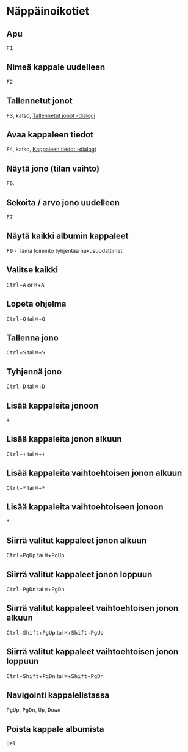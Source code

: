 # Näppäinoikotiet

## Apu
<kbd>F1</kbd>

## Nimeä kappale uudelleen
<kbd>F2</kbd>

## Tallennetut jonot
<kbd>F3</kbd>, katso, [Tallennetut jonot -dialogi](saved_queues_dialog.md)

## Avaa kappaleen tiedot
<kbd>F4</kbd>, katso, [Kappaleen tiedot -dialogi](track_info.md)

## Näytä jono (tilan vaihto)
<kbd>F6</kbd>.

## Sekoita / arvo jono uudelleen
<kbd>F7</kbd>

## Näytä kaikki albumin kappaleet
<kbd>F9</kbd> - Tämä toiminto tyhjentää hakusuodattimet.

## Valitse kaikki
<kbd>Ctrl</kbd>+<kbd>A</kbd> or <kbd>⌘</kbd>+<kbd>A</kbd>

## Lopeta ohjelma
<kbd>Ctrl</kbd>+<kbd>Q</kbd> tai <kbd>⌘</kbd>+<kbd>Q</kbd>

## Tallenna jono
<kbd>Ctrl</kbd>+<kbd>S</kbd> tai <kbd>⌘</kbd>+<kbd>S</kbd>

## Tyhjennä jono
<kbd>Ctrl</kbd>+<kbd>D</kbd> tai <kbd>⌘</kbd>+<kbd>D</kbd>

## Lisää kappaleita jonoon
<kbd>+</kbd>

## Lisää kappaleita jonon alkuun
<kbd>Ctrl</kbd>+<kbd>+</kbd> tai <kbd>⌘</kbd>+<kbd>+</kbd>

## Lisää kappaleita vaihtoehtoisen jonon alkuun
<kbd>Ctrl</kbd>+<kbd>\*</kbd> tai <kbd>⌘</kbd>+<kbd>\*</kbd>

## Lisää kappaleita vaihtoehtoiseen jonoon
<kbd>*</kbd>

## Siirrä valitut kappaleet jonon alkuun
<kbd>Ctrl</kbd>+<kbd>PgUp</kbd> tai <kbd>⌘</kbd>+<kbd>PgUp</kbd>

## Siirrä valitut kappaleet jonon loppuun
<kbd>Ctrl</kbd>+<kbd>PgDn</kbd> tai <kbd>⌘</kbd>+<kbd>PgDn</kbd>

## Siirrä valitut kappaleet vaihtoehtoisen jonon alkuun
<kbd>Ctrl</kbd>+<kbd>Shift</kbd>+<kbd>PgUp</kbd> tai <kbd>⌘</kbd>+<kbd>Shift</kbd>+<kbd>PgUp</kbd>

## Siirrä valitut kappaleet vaihtoehtoisen jonon loppuun
<kbd>Ctrl</kbd>+<kbd>Shift</kbd>+<kbd>PgDn</kbd> tai <kbd>⌘</kbd>+<kbd>Shift</kbd>+<kbd>PgDn</kbd>

## Navigointi kappalelistassa
<kbd>PgUp</kbd>, <kbd>PgDn</kbd>, <kbd>Up</kbd>, <kbd>Down</kbd>

## Poista kappale albumista
<kbd>Del</kbd>
